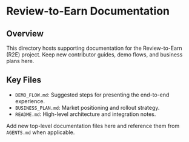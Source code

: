 # Review-to-Earn Documentation

## Overview
This directory hosts supporting documentation for the Review-to-Earn (R2E) project. Keep new contributor guides, demo flows, and business plans here.

## Key Files
- `DEMO_FLOW.md`: Suggested steps for presenting the end-to-end experience.
- `BUSINESS_PLAN.md`: Market positioning and rollout strategy.
- `README.md`: High-level architecture and integration notes.

Add new top-level documentation files here and reference them from `AGENTS.md` when applicable.
